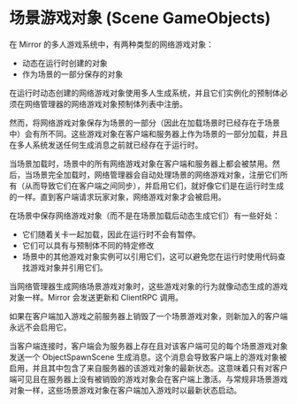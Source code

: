 # 场景游戏对象 (Scene GameObjects)

在 Mirror 的多人游戏系统中，有两种类型的网络游戏对象：

- 动态在运行时创建的对象
- 作为场景的一部分保存的对象

在运行时动态创建的网络游戏对象使用多人生成系统，并且它们实例化的预制体必须在网络管理器的网络游戏对象预制体列表中注册。

然而，将网络游戏对象保存为场景的一部分（因此在加载场景时已经存在于场景中）会有所不同。这些游戏对象在客户端和服务器上作为场景的一部分加载，并且在多人系统发送任何生成消息之前就已经存在于运行时。

当场景加载时，场景中的所有网络游戏对象在客户端和服务器上都会被禁用。然后，当场景完全加载时，网络管理器会自动处理场景的网络游戏对象，注册它们所有（从而导致它们在客户端之间同步），并启用它们，就好像它们是在运行时生成的一样。直到客户端请求玩家对象，网络游戏对象才会被启用。

在场景中保存网络游戏对象（而不是在场景加载后动态生成它们）有一些好处：

- 它们随着关卡一起加载，因此在运行时不会有暂停。
- 它们可以具有与预制体不同的特定修改
- 场景中的其他游戏对象实例可以引用它们，这可以避免您在运行时使用代码查找游戏对象并引用它们。

当网络管理器生成网络场景游戏对象时，这些游戏对象的行为就像动态生成的游戏对象一样。Mirror 会发送更新和 ClientRPC 调用。

如果在客户端加入游戏之前服务器上销毁了一个场景游戏对象，则新加入的客户端永远不会启用它。

当客户端连接时，客户端会为服务器上存在且对该客户端可见的每个场景游戏对象发送一个 ObjectSpawnScene 生成消息。这个消息会导致客户端上的游戏对象被启用，并且其中包含了来自服务器的该游戏对象的最新状态。这意味着只有对客户端可见且在服务器上没有被销毁的游戏对象会在客户端上激活。与常规非场景游戏对象一样，这些场景游戏对象在客户端加入游戏时以最新状态启动。
